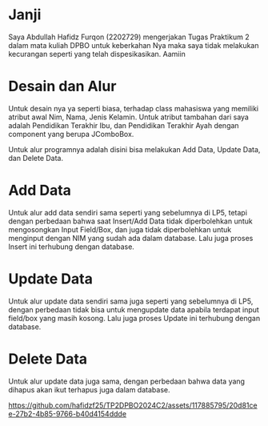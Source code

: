 # Janji
Saya Abdullah Hafidz Furqon (2202729) mengerjakan Tugas Praktikum 2 dalam mata kuliah DPBO untuk keberkahan Nya maka saya tidak melakukan kecurangan seperti yang telah dispesikasikan. Aamiin

# Desain dan Alur

Untuk desain nya ya seperti biasa, terhadap class mahasiswa yang memiliki atribut awal Nim, Nama, Jenis Kelamin.
Untuk atribut tambahan dari saya adalah Pendidikan Terakhir Ibu, dan Pendidikan Terakhir Ayah dengan component yang berupa JComboBox.

Untuk alur programnya adalah disini bisa melakukan Add Data, Update Data, dan Delete Data.

# Add Data
Untuk alur add data sendiri sama seperti yang sebelumnya di LP5, tetapi dengan perbedaan bahwa saat Insert/Add Data tidak diperbolehkan untuk mengosongkan Input Field/Box, dan juga tidak diperbolehkan untuk menginput dengan NIM yang sudah ada dalam database. Lalu juga proses Insert ini terhubung dengan database.

# Update Data
Untuk alur update data sendiri sama juga seperti yang sebelumnya di LP5, dengan perbedaan tidak bisa untuk mengupdate data apabila terdapat input field/box yang masih kosong. Lalu juga proses Update ini terhubung dengan database.

# Delete Data
Untuk alur update data juga sama, dengan perbedaan bahwa data yang dihapus akan ikut terhapus juga dalam database.

https://github.com/hafidzf25/TP2DPBO2024C2/assets/117885795/20d81cee-27b2-4b85-9766-b40d4154ddde

